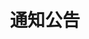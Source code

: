 ---
{
    layout: Layout,
    isMoreNotices: true,
    title: 通知公告,
    noticeContent: {
        title: 通知公告,
        noticeList: [
            {
                title: 【文昌链支持的一体化数字艺术品获得「新华网」报道】,
                date: "2021-11-18",
                info: 「新华网」于 2021 年 11 月 18 日报道了文昌链支持的一体化数字艺术品通过「跨链」走向全球市场。,
                maskContent: <h1>【文昌链支持的一体化数字艺术品获得「新华网」报道】</h1><p style="text-indent:2em;">11 月 18 日，新华社旗下综合信息服务网站「新华网」的报道「看见东方艺术，聆听中国声音 一体化数字艺术品链接全球市场」引起广泛关注，报道中的跨链技术由集成 TIBC 跨链协议后的文昌链所提供。</p><p style="text-indent:2em;">边界智能支撑由知名文化机构出品的中国优秀大师水墨画复制品 IDA 完成在 BSN 文昌链上的登记确权，并依靠 TIBC 跨链协议及跨链枢纽，从 BSN 文昌链经由跨链服务枢纽与全球市场链接，实现其在全球异构区块链网络间的可信「跨链」流转，从实物流通升级为「可信数字贸易」，以区块链技术的力量，推动中国传统文化的国际化传播和优质文化艺术品的全球可信贸易。</p><ul style="text-indent:2em;list-style:disc;list-style-position:inside;"><li><a target="_blank" rel="noopener noreferrer" href="http://www.news.cn/culturepro/20211118/aee9804417884a6a9ab2354aac86d3f6/c.html">新华网报道</a></li></ul>,
            },
            {
                title: 【文昌链升级完成公告】,
                date: "2021-11-18",
                info: BSN「文昌链 IRITA OPB」于 2021 年 11 月 16 日已完成服务升级，集成适配了 TIBC 精简跨链通信协议功能模块。,
                maskContent: <h1>【文昌链升级公告】</h1><p>尊敬的用户，您好！</p><ul style="text-indent:2em;"><li>BSN「文昌链 IRITA OPB」于 2021 年 11 月 16 日已完成服务升级，本次升级实现了对 TIBC 精简跨链通信协议功能模块的适配集成，增强了跨链能力的可扩展性和交互能力，进一步支持 BSN 生态应用实现价值互联，为实体经济提供价值赋能。</li><li>感谢您对 BSN「文昌链 IRITA OPB」的支持！</li><li>如您有任何问题，可通过邮箱与我们联系：contact@bianjie.ai。</li></ul><p style="text-indent:2em;">欢迎开发者们扫码加入技术交流社区：</p><p style="display:flex;justify-content:center;align-items:center;"><img style="display:inline-block; max-width:140px;" alt="img" src="https://www.bianjie-home/resources/WenChangChain/wenchang-HOME-image/Notices/wccsupport.png"/></p><p style="text-align:right;">2021 年 11 月 18 日</p>,
            },
            {
                title: 【国家发展改革委报道 BSN 文昌链上线】,
                date: "2021-02-22",
                info: BSN 文昌链于 2021 年 2 月 9 日上线发布，国家发展改革委于 2 月 22 日发文报道。,
                maskContent: <h1>【国家发展改革委发布 BSN 文昌链上线】</h1><p style="text-indent:2em;">BSN 文昌链于 2021 年 2 月 9 日正式发布并召开发布会，国家信息中心信息化和产业发展部主任、区块链服务网络发展联盟理事长单志广，文昌市科工信局局长周经若出席发布会。</p><p style="text-indent:2em;">国家发展改革委于 2 月 22 日发文对 BSN 文昌链正式上线进行报道。</p><ul style="text-indent:2em;list-style:disc;list-style-position:inside;"><li><a href="https://www.ndrc.gov.cn/xxgk/jd/wsdwhfz/202102/t20210222_1267537.html?code=&amp;state=123" target="_blank" rel="noopener noreferrer">国家发展改革委报道</a></li></ul>,
            },
        ]
    }
}
---